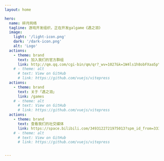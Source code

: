 ```yaml
---
layout: home

hero:
  name: 碎月网络
  tagline: 游戏开发组织，正在开发galgame《遇之泪》
  image:
    light: '/light-icon.png'
    dark: '/dark-icon.png'
    alt: 'Logo'
  actions:
    - theme: brand
      text: 加入我们的官方群组
      link: http://qm.qq.com/cgi-bin/qm/qr?_wv=1027&k=1W4ls1h8obFXaa5pYftMZbe98oR1zf0t&authKey=m110GOvWNFkzHZt33kKfl1DUPWqrpArzt2PHGe6jF1Mbb2nGwAytgA6se7B3ZEm9&noverify=0&group_code=796496095
    # - theme: alt
      # text: View on GitHub
      # link: https://github.com/vuejs/vitepress
  actions:
    - theme: brand
      text: 关于「遇之泪」
      link: /games
    # - theme: alt
      # text: View on GitHub
      # link: https://github.com/vuejs/vitepress
  actions:
    - theme: brand
      text: 查看我们的社交媒体
      link: https://space.bilibili.com/3493122721975013?spm_id_from=333.1007.0.0
    # - theme: alt
      # text: View on GitHub
      # link: https://github.com/vuejs/vitepress


---
```

<style>
/*爱的魔力转圈圈*/
.m-home-layout .image-src:hover {
  transform: translate(-50%, -50%) rotate(666turn);
  transition: transform 59s 1s cubic-bezier(0.3, 0, 0.8, 1);
}

.m-home-layout .details small {
  opacity: 0.8;
}

.m-home-layout .bottom-small {
  display: block;
  margin-top: 2em;
  text-align: right;
}
</style>
